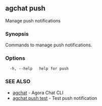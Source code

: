 ## agchat push

Manage push notifications

### Synopsis

Commands to manage push notifications.

### Options

```
  -h, --help   help for push
```

### SEE ALSO

* [agchat](agchat.md)	 - Agora Chat CLI
* [agchat push test](agchat_push_test.md)	 - Test push notification

